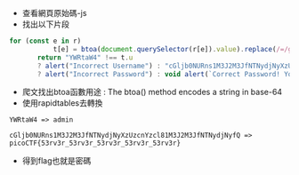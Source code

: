  - 查看網頁原始碼-js
 - 找出以下片段
 ``` js
 for (const e in r)
            t[e] = btoa(document.querySelector(r[e]).value).replace(/=/g, "");
        return "YWRtaW4" !== t.u 
        ? alert("Incorrect Username") : "cGljb0NURns1M3J2M3JfNTNydjNyXzUzcnYzcl81M3J2M3JfNTNydjNyfQ" !== t.p 
        ? alert("Incorrect Password") : void alert(`Correct Password! Your flag is ${atob(t.p)}.`)
 ```
 - 爬文找出btoa函數用途 : The btoa() method encodes a string in base-64
 - 使用rapidtables去轉換
 ```
 YWRtaW4 => admin
 ```
 ```
 cGljb0NURns1M3J2M3JfNTNydjNyXzUzcnYzcl81M3J2M3JfNTNydjNyfQ => picoCTF{53rv3r_53rv3r_53rv3r_53rv3r_53rv3r}
 ```
 - 得到flag也就是密碼
